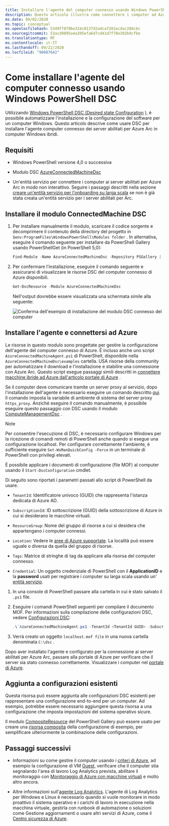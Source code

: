 ```yaml
---
title: Installare l'agente del computer connesso usando Windows PowerShell DSC
description: Questo articolo illustra come connettere i computer ad Azure usando i server abilitati per Azure Arc con Windows PowerShell DSC.
ms.date: 09/02/2020
ms.topic: conceptual
ms.openlocfilehash: 5349ff870be324c0137d2adcaf201ecdac286cbc
ms.sourcegitcommit: 53acd9895a4a395efa6d7cd41d7f78e392b9cfbe
ms.translationtype: MT
ms.contentlocale: it-IT
ms.lasthandoff: 09/22/2020
ms.locfileid: "90887642"
---
```

# <a name="how-to-install-the-connected-machine-agent-using-windows-powershell-dsc"></a>Come installare l'agente del computer connesso usando Windows PowerShell DSC

Utilizzando [Windows PowerShell DSC (Desired state Configuration](/powershell/scripting/dsc/getting-started/winGettingStarted) ), è possibile automatizzare l'installazione e la configurazione del software per un computer Windows. Questo articolo descrive come usare DSC per installare l'agente computer connesso dei server abilitati per Azure Arc in computer Windows ibridi.

## <a name="requirements"></a>Requisiti

- Windows PowerShell versione 4,0 o successiva

- Modulo DSC [AzureConnectedMachineDsc](https://www.powershellgallery.com/packages/AzureConnectedMachineDsc)

- Un'entità servizio per connettere i computer ai server abilitati per Azure Arc in modo non interattivo. Seguire i passaggi descritti nella sezione [creare un'entità servizio per l'onboarding su larga scala](onboard-service-principal.md#create-a-service-principal-for-onboarding-at-scale) se non è già stata creata un'entità servizio per i server abilitati per Arc.

## <a name="install-the-connectedmachine-dsc-module"></a>Installare il modulo ConnectedMachine DSC

1. Per installare manualmente il modulo, scaricare il codice sorgente e decomprimere il contenuto della directory del progetto in `$env:ProgramFiles\WindowsPowerShell\Modules folder` . In alternativa, eseguire il comando seguente per installare da PowerShell Gallery usando PowerShellGet (in PowerShell 5,0):

    ```powershell
    Find-Module -Name AzureConnectedMachineDsc -Repository PSGallery | Install-Module
    ```

2. Per confermare l'installazione, eseguire il comando seguente e assicurarsi di visualizzare le risorse DSC del computer connesso di Azure disponibili.

    ```powershell
    Get-DscResource -Module AzureConnectedMachineDsc
    ```

   Nell'output dovrebbe essere visualizzata una schermata simile alla seguente:

   ![Conferma dell'esempio di installazione del modulo DSC connesso del computer](./media/onboard-dsc/confirm-module-installation.png)

## <a name="install-the-agent-and-connect-to-azure"></a>Installare l'agente e connettersi ad Azure

Le risorse in questo modulo sono progettate per gestire la configurazione dell'agente del computer connesso di Azure. È incluso anche uno script `AzureConnectedMachineAgent.ps1` di PowerShell, disponibile nella `AzureConnectedMachineDsc\examples` cartella. USA risorse della community per automatizzare il download e l'installazione e stabilire una connessione con Azure Arc. Questo script esegue passaggi simili descritti in [connettere macchine ibride ad Azure dall'articolo portale di Azure](onboard-portal.md) .

Se il computer deve comunicare tramite un server proxy al servizio, dopo l'installazione dell'agente è necessario eseguire un comando descritto [qui](manage-agent.md#update-or-remove-proxy-settings). Il comando imposta la variabile di ambiente di sistema del server proxy `https_proxy`. Anziché eseguire il comando manualmente, è possibile eseguire questo passaggio con DSC usando il modulo [ComputeManagementDsc](https://www.powershellgallery.com/packages/ComputerManagementDsc) .

>[!NOTE]
>Per consentire l'esecuzione di DSC, è necessario configurare Windows per la ricezione di comandi remoti di PowerShell anche quando si esegue una configurazione localhost. Per configurare correttamente l'ambiente, è sufficiente eseguire `Set-WsManQuickConfig -Force` in un terminale di PowerShell con privilegi elevati.
>

È possibile applicare i documenti di configurazione (file MOF) al computer usando il `Start-DscConfiguration` cmdlet.

Di seguito sono riportati i parametri passati allo script di PowerShell da usare.

- `TenantId`: Identificatore univoco (GUID) che rappresenta l'istanza dedicata di Azure AD.

- `SubscriptionId`: ID sottoscrizione (GUID) della sottoscrizione di Azure in cui si desiderano le macchine virtuali.

- `ResourceGroup`: Nome del gruppo di risorse a cui si desidera che appartengano i computer connessi.

- `Location`: Vedere le [aree di Azure supportate](overview.md#supported-regions). La località può essere uguale o diversa da quella del gruppo di risorse.

- `Tags`: Matrice di stringhe di tag da applicare alla risorsa del computer connesso.

- `Credential`: Un oggetto credenziale di PowerShell con il **ApplicationID** e la **password** usati per registrare i computer su larga scala usando un' [entità servizio](onboard-service-principal.md).

1. In una console di PowerShell passare alla cartella in cui è stato salvato il `.ps1` file.

2. Eseguire i comandi PowerShell seguenti per compilare il documento MOF. Per informazioni sulla compilazione delle configurazioni DSC, vedere [Configurazioni DSC](/powershell/scripting/dsc/configurations/configurations):

    ```powershell
    .\`AzureConnectedMachineAgent.ps1 -TenantId <TenantId GUID> -SubscriptionId <SubscriptionId GUID> -ResourceGroup '<ResourceGroupName>' -Location '<LocationName>' -Tags '<Tag>' -Credential <psCredential>
    ```

3. Verrà creato un oggetto `localhost.mof file` in una nuova cartella denominata `C:\dsc` .

Dopo aver installato l'agente e configurato per la connessione ai server abilitati per Azure Arc, passare alla portale di Azure per verificare che il server sia stato connesso correttamente. Visualizzare i computer nel [portale di Azure](https://aka.ms/hybridmachineportal).

## <a name="adding-to-existing-configurations"></a>Aggiunta a configurazioni esistenti

Questa risorsa può essere aggiunta alle configurazioni DSC esistenti per rappresentare una configurazione end-to-end per un computer. Ad esempio, potrebbe essere necessario aggiungere questa risorsa a una configurazione che imposta impostazioni del sistema operativo sicure.

Il modulo [CompositeResource](https://www.powershellgallery.com/packages/compositeresource) del PowerShell Gallery può essere usato per creare una [risorsa composita](/powershell/scripting/dsc/resources/authoringResourceComposite) della configurazione di esempio, per semplificare ulteriormente la combinazione delle configurazioni.

## <a name="next-steps"></a>Passaggi successivi

- Informazioni su come gestire il computer usando i [criteri di Azure](../../governance/policy/overview.md), ad esempio la configurazione di VM [Guest](../../governance/policy/concepts/guest-configuration.md), verificare che il computer stia segnalando l'area di lavoro Log Analytics prevista, abilitare il monitoraggio con [Monitoraggio di Azure con macchine virtuali](../../azure-monitor/insights/vminsights-enable-policy.md) e molto altro ancora.

- Altre informazioni sull'[agente Log Analytics](../../azure-monitor/platform/log-analytics-agent.md). L'agente di Log Analytics per Windows e Linux è necessario quando si vuole monitorare in modo proattivo il sistema operativo e i carichi di lavoro in esecuzione nella macchina virtuale, gestirla con runbook di automazione o soluzioni come Gestione aggiornamenti o usare altri servizi di Azure, come il [Centro sicurezza di Azure](../../security-center/security-center-intro.md).
